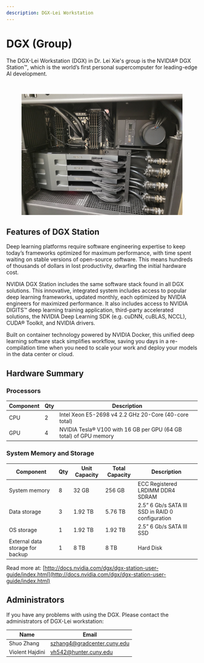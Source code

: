 ```yaml
---
description: DGX-Lei Workstation
---
```


# DGX (Group)

The DGX-Lei Workstation (DGX) in Dr. Lei Xie's group is the NVIDIA® DGX Station™, which is the world’s first personal supercomputer for leading-edge AI development.

<div>

<figure><img src="../../.gitbook/assets/微信图片_20230331150706_副本.jpg" alt=""><figcaption></figcaption></figure>

 

<figure><img src="../../.gitbook/assets/微信图片_20230331150700.jpg" alt=""><figcaption></figcaption></figure>

</div>

## Features of DGX Station

Deep learning platforms require software engineering expertise to keep today’s frameworks optimized for maximum performance, with time spent waiting on stable versions of open-source software. This means hundreds of thousands of dollars in lost productivity, dwarfing the initial hardware cost.

NVIDIA DGX Station includes the same software stack found in all DGX solutions. This innovative, integrated system includes access to popular deep learning frameworks, updated monthly, each optimized by NVIDIA engineers for maximized performance. It also includes access to NVIDIA DIGITS™ deep learning training application, third-party accelerated solutions, the NVIDIA Deep Learning SDK (e.g. cuDNN, cuBLAS, NCCL), CUDA® Toolkit, and NVIDIA drivers.

Built on container technology powered by NVIDIA Docker, this unified deep learning software stack simplifies workflow, saving you days in a re-compilation time when you need to scale your work and deploy your models in the data center or cloud.

## Hardware Summary

### Processors

| Component | Qty | Description                                                       |
| --------- | --- | ----------------------------------------------------------------- |
| CPU       | 2   | Intel Xeon E5-2698 v4 2.2 GHz 20-Core (40-core total)             |
| GPU       | 4   | NVIDIA Tesla® V100 with 16 GB per GPU (64 GB total) of GPU memory |

### System Memory and Storage

| Component                        | Qty | Unit Capacity | Total Capacity | Description                                      |
| -------------------------------- | --- | ------------- | -------------- | ------------------------------------------------ |
| System memory                    | 8   | 32 GB         | 256 GB         | ECC Registered LRDIMM DDR4 SDRAM                 |
| Data storage                     | 3   | 1.92 TB       | 5.76 TB        | 2.5” 6 Gb/s SATA III SSD in RAID 0 configuration |
| OS storage                       | 1   | 1.92 TB       | 1.92 TB        | 2.5” 6 Gb/s SATA III SSD                         |
| External data storage for backup | 1   | 8 TB          | 8 TB           | Hard Disk                                        |

Read more at: [http://docs.nvidia.com/dgx/dgx-station-user-guide/index.html](http://docs.nvidia.com/dgx/dgx-station-user-guide/index.html)

## Administrators

If you have any problems with using the DGX. Please contact the administrators of DGX-Lei workstation:

| Name            | Email                                                             |
| --------------- | ----------------------------------------------------------------- |
| Shuo Zhang      | [szhang4@gradcenter.cuny.edu](mailto:szhang4@gradcenter.cuny.edu) |
| Violent Hajdini | [vh542@hunter.cuny.edu](mailto:vh542@hunter.cuny.edu)             |
